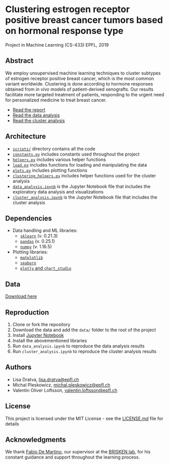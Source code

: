 # Clustering estrogen receptor positive breast cancer tumors based on hormonal response type

Project in Machine Learning (CS-433)
EPFL, 2019

## Abstract
We employ unsupervised machine learning techniques to cluster subtypes of estrogen receptor positive breast cancer, which is the most common variant worldwide. Clustering is done according to hormone responses obtained from _in vivo_ models of patient-derived xenografts. Our results facilitate more targeted treatment of patients, responding to the urgent need for personalized medicine to treat breast cancer.

* [Read the report](https://github.com/valentinoli/pdx/raw/master/report/report.pdf)
* [Read the data analysis](https://github.com/valentinoli/pdx/blob/master/scripts/data_analysis.ipynb)
* [Read the cluster analysis](https://github.com/valentinoli/pdx/blob/master/scripts/cluster_analysis.ipynb)

## Architecture
* [`scripts/`](scripts) directory contains all the code
* [`constants.py`](scripts/constants.py) includes constants used throughout the project
* [`helpers.py`](scripts/helpers.py) includes various helper functions
* [`load.py`](scripts/load.py) includes functions for loading and manipulating the data
* [`plots.py`](scripts/plots.py) includes plotting functions
* [`clustering_helpers.py`](scripts/clustering_helpers.py) includes helper functions used for the cluster analysis
* [`data_analysis.ipynb`](scripts/data_analysis.ipynb) is the Jupyter Notebook file that includes the exploratory data analysis and visualizations
* [`cluster_analysis.ipynb`](scripts/cluster_analysis.ipynb) is the Jupyter Notebook file that includes the cluster analysis

## Dependencies
* Data handling and ML libraries:
    * [`sklearn`](https://scikit-learn.org/stable/) (v. 0.21.3)
    * [`pandas`](https://pandas.pydata.org/) (v. 0.25.1)
    * [`numpy`](https://numpy.org/) (v. 1.16.5)
* Plotting libraries:
    * [`matplotlib`](https://matplotlib.org/)
    * [`seaborn`](https://seaborn.pydata.org/)
    * [`plotly` and `chart_studio`](https://help.plot.ly/)


## Data
[Download here](https://drive.google.com/drive/folders/1DIWbtS59fm01dXLuge8lY-37YGR33zmL?usp=sharing)

## Reproduction
1. Clone or fork the repository
2. Download the data and add the `data/` folder to the root of the project
3. Install [Jupyter Notebook](https://jupyter.readthedocs.io/en/latest/install.html)
4. Install the abovementioned libraries
5. Run `data_analysis.ipynb` to reproduce the data analysis results
6. Run `cluster_analysis.ipynb` to reproduce the cluster analysis results

## Authors
* Lisa Dratva, [lisa.dratva@epfl.ch](mailto:lisa.dratva@epfl.ch)
* Michal Pleskowicz, [michal.pleskowicz@epfl.ch](mailto:michal.pleskowicz@epfl.ch)
* Valentin Oliver Loftsson, [valentin.loftsson@epfl.ch](mailto:valentin.loftsson@epfl.ch)

## License
This project is licensed under the MIT License - see the [LICENSE.md](LICENSE.md) file for details

## Acknowledgments
We thank [Fabio De Martino](https://people.epfl.ch/fabio.demartino), our supervisor at the [BRISKEN lab](https://www.epfl.ch/labs/brisken-lab/), for his constant guidance and support throughout the learning process.
